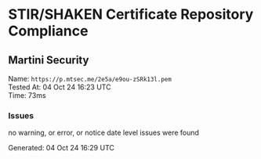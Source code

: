 # STIR/SHAKEN Certificate Repository Compliance

## Martini Security

Name: `https://p.mtsec.me/2e5a/e9ou-zSRk13l.pem`\
Tested At: 04 Oct 24 16:23 UTC\
Time: 73ms

### Issues

no warning, or error, or notice date level issues were found

Generated: 04 Oct 24 16:29 UTC